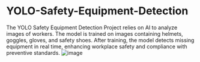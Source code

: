 # YOLO-Safety-Equipment-Detection
The YOLO Safety Equipment Detection Project relies on AI to analyze images of workers. The model is trained on images containing helmets, goggles, gloves, and safety shoes. After training, the model detects missing equipment in real time, enhancing workplace safety and compliance with preventive standards.
![image](https://github.com/user-attachments/assets/c8070386-6c0f-4ab7-b565-0d56330218b7)
